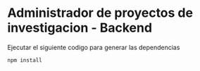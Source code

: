 # Administrador de proyectos de investigacion - Backend
Ejecutar el siguiente codigo para generar las dependencias
```
npm install
```